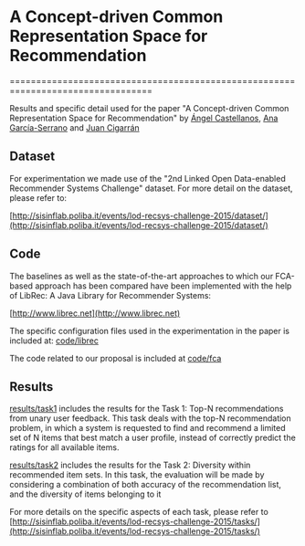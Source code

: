 # A Concept-driven Common Representation Space for Recommendation
=================================================================================

Results and specific detail used for the paper "A Concept-driven Common Representation Space for Recommendation" by [Ángel Castellanos](http://nlp.uned.es/~acastellanos/), [Ana García-Serrano](http://nlp.uned.es/web-nlp/index.php?option=com_content&view=article&id=11) and [Juan Cigarrán](http://nlp.uned.es/~juanci/)

## Dataset

For experimentation we made use of the "2nd Linked Open Data-enabled Recommender Systems Challenge" dataset. For more detail on the dataset, please refer to:

[http://sisinflab.poliba.it/events/lod-recsys-challenge-2015/dataset/](http://sisinflab.poliba.it/events/lod-recsys-challenge-2015/dataset/)

## Code

The baselines as well as the state-of-the-art approaches to which our FCA-based approach has been compared have been implemented with the help of LibRec: A Java Library for Recommender Systems:

[http://www.librec.net](http://www.librec.net)

The specific configuration files used in the experimentation in the paper is included at: [code/librec](https://github.com/AngelCastellanos/common-space-recommendation/tree/master/code/librec)

The code related to our proposal is included at [code/fca](https://github.com/AngelCastellanos/common-space-recommendation/tree/master/code/fca)

## Results

[results/task1](https://github.com/AngelCastellanos/common-space-recommendation/tree/master/results/task1) includes the results for the Task 1: Top-N recommendations from unary user feedback. This task deals with the top-N recommendation problem, in which a system is requested to find and recommend a limited set of N items that best match a user profile, instead of correctly predict the ratings for all available items.

[results/task2](https://github.com/AngelCastellanos/common-space-recommendation/tree/master/results/task2) includes the results for the Task 2: Diversity within recommended item sets. In this task, the evaluation will be made by considering a combination of both accuracy of the recommendation list, and the diversity of items belonging to it

For more details on the specific aspects of each task, please refer to [http://sisinflab.poliba.it/events/lod-recsys-challenge-2015/tasks/](http://sisinflab.poliba.it/events/lod-recsys-challenge-2015/tasks/)




